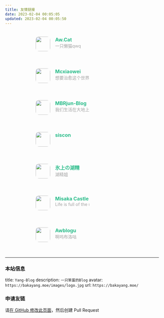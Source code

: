 ```yaml
---
title: 友情链接
date: 2023-02-04 00:05:05
updated: 2023-02-04 00:05:50
---
```


<div class="post-body">
   <div id="links">
      <style>
         .links-content{
         margin-top:1rem;
         }
         .link-navigation::after {
         content: " ";
         display: block;
         clear: both;
         }
         .card {
         width: 35%;
         font-size: 1rem;
         padding: 20px 100px;
         border-radius: 10px;
         transition-duration: 0.20s;
         margin-bottom: 1rem;
         display:flex;
         }
         .card:nth-child(odd) {
         float: left;
         }
         .card:nth-child(even) {
         float: right;
         }
         .card:hover {
         transform: scale(1.05);
         box-shadow: 0 2px 6px 0 rgba(0, 0, 0, 0.12), 0 0 6px 0 rgba(0, 0, 0, 0.04);
         }
         .card a {
         border:none;
         }
         .card .ava {
         width: 3rem!important;
         height: 3rem!important;
         margin:0!important;
         margin-right: 1em!important;
         border-radius:10px;
         }
         .card .card-header {
         font-style: italic;
         overflow: hidden;
         width: 100%;
         }
         .card .card-header a {
         font-style: normal;
         color: #2bbc8a;
         font-weight: bold;
         text-decoration: none;
         }
         .card .card-header a:hover {
         color: #d480aa;
         text-decoration: none;
         }
         .card .card-header .info {
         font-style:normal;
         color:#a3a3a3;
         font-size:14px;
         min-width: 0;
         overflow: hidden;
         white-space: nowrap;
         }
      </style>
      <div class="links-content">
         <div class="link-navigation">
            <div class="card">
               <img class="ava" src="https://avatars.githubusercontent.com/u/54425771?v=4" />
               <div class="card-header">
                  <div>
                     <a href="https://blog.qmqaq.top">Aw.Cat</a>
                  </div>
                  <div class="info">一只懒猫qwq</div>
               </div>
            </div></br>
            <div class="card">
               <img class="ava" src="https://assets.bakayang.moe/imgs/2023/02/04/2j.jpg" />
               <div class="card-header">
                  <div>
                     <a href="https://mcxiaowei.moe">Mcxiaowei</a>
                  </div>
                  <div class="info">想要治愈这个世界。</div>
               </div>
            </div></br>
            <div class="card">
               <img class="ava" src="https://cos.mbrjun.cn/PICS/LG4v3avatar144px.jpg" />
               <div class="card-header">
                  <div>
                     <a href="https://www.mbrjun.cn/">MBRjun-Blog</a>
                  </div>
                  <div class="info">我们生活在大地上，但我们的梦想超越天空</div>
               </div>
            </div></br>
            <div class="card">
               <img class="ava" src="https://assets.bakayang.moe/imgs/2023/02/04/sj.jpg" />
               <div class="card-header">
                  <div>
                     <a href="https://blog.siscon.top/">siscon</a>
                  </div>
                  <div class="info"></div>
               </div>
            </div></br>
            <div class="card">
               <img class="ava" src="https://avatars.githubusercontent.com/u/17957399?v=4" />
               <div class="card-header">
                  <div>
                     <a href="https://blog.awa.moe/">氷上の湖精</a>
                  </div>
                  <div class="info">湖精姐</div>
               </div>
            </div></br>
            <div class="card">
               <img class="ava" src="https://assets.bakayang.moe/imgs/2023/02/04/7e.webp" />
               <div class="card-header">
                  <div>
                     <a href="https://misakacastle.moe/">Misaka Castle</a>
                  </div>
                  <div class="info">Life is full of the unexpected.</div>
               </div>
            </div></br>
            <div class="card">
               <img class="ava" src="https://assets.bakayang.moe/imgs/2023/02/04/rv.webp" />
               <div class="card-header">
                  <div>
                     <a href="https://blog.awbugl.top">Awblogu</a>
                  </div>
                  <div class="info">啊呜布洛咕</div>
               </div>
            </div></br>
            <!--
               在上方添加你的网站
               像其他网站一样，添加一段 HTML 代码
               <div class="card">
                  ...
               </div></br>
            -->
         </div>
      </div>
   </div>
</div>

---
### 本站信息
title: ``Yang-Blog``
description: ``一只笨蛋的Blog``
avatar: ``https://bakayang.moe/images/logo.jpg``
url: ``https://bakayang.moe/``

### 申请友链
请[在 GitHub 修改此页面](https://github.com/Yang-Fly/Yang-Blog/edit/main/source/links/index.md)，然后创建 Pull Request